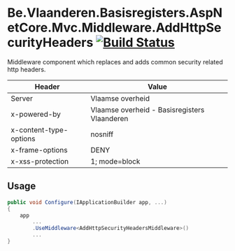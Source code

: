 # Be.Vlaanderen.Basisregisters.AspNetCore.Mvc.Middleware.AddHttpSecurityHeaders [![Build Status](https://github.com/Informatievlaanderen/http-security-headers-middleware/workflows/Build/badge.svg)](https://github.com/Informatievlaanderen/http-security-headers-middleware/actions)

Middleware component which replaces and adds common security related http headers.

| Header                 | Value                                        |
| ---------------------- | -------------------------------------------- |
| Server                 | Vlaamse overheid                             |
| x-powered-by           | Vlaamse overheid - Basisregisters Vlaanderen |
| x-content-type-options | nosniff                                      |
| x-frame-options        | DENY                                         |
| x-xss-protection       | 1; mode=block                                |

## Usage

```csharp
public void Configure(IApplicationBuilder app, ...)
{
    app
        ...
        .UseMiddleware<AddHttpSecurityHeadersMiddleware>()
        ...
}
```
